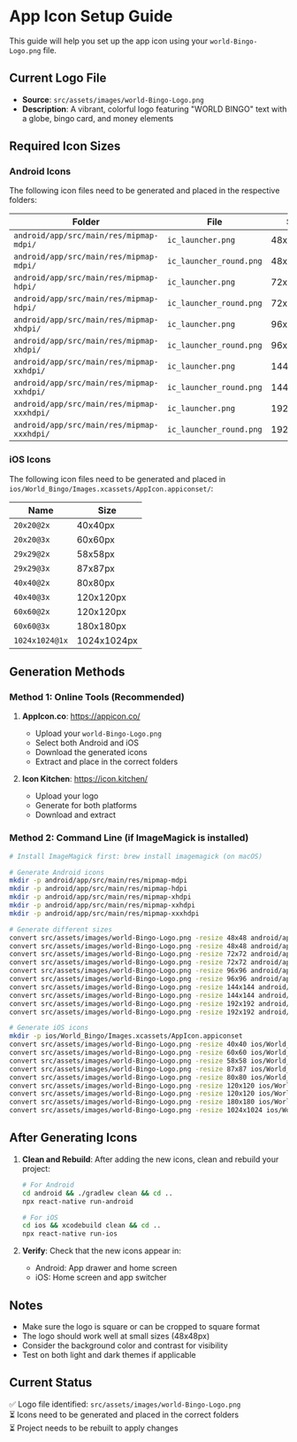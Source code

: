 # App Icon Setup Guide

This guide will help you set up the app icon using your `world-Bingo-Logo.png` file.

## Current Logo File
- **Source**: `src/assets/images/world-Bingo-Logo.png`
- **Description**: A vibrant, colorful logo featuring "WORLD BINGO" text with a globe, bingo card, and money elements

## Required Icon Sizes

### Android Icons
The following icon files need to be generated and placed in the respective folders:

| Folder | File | Size |
|--------|------|------|
| `android/app/src/main/res/mipmap-mdpi/` | `ic_launcher.png` | 48x48px |
| `android/app/src/main/res/mipmap-mdpi/` | `ic_launcher_round.png` | 48x48px |
| `android/app/src/main/res/mipmap-hdpi/` | `ic_launcher.png` | 72x72px |
| `android/app/src/main/res/mipmap-hdpi/` | `ic_launcher_round.png` | 72x72px |
| `android/app/src/main/res/mipmap-xhdpi/` | `ic_launcher.png` | 96x96px |
| `android/app/src/main/res/mipmap-xhdpi/` | `ic_launcher_round.png` | 96x96px |
| `android/app/src/main/res/mipmap-xxhdpi/` | `ic_launcher.png` | 144x144px |
| `android/app/src/main/res/mipmap-xxhdpi/` | `ic_launcher_round.png` | 144x144px |
| `android/app/src/main/res/mipmap-xxxhdpi/` | `ic_launcher.png` | 192x192px |
| `android/app/src/main/res/mipmap-xxxhdpi/` | `ic_launcher_round.png` | 192x192px |

### iOS Icons
The following icon files need to be generated and placed in `ios/World_Bingo/Images.xcassets/AppIcon.appiconset/`:

| Name | Size |
|------|------|
| `20x20@2x` | 40x40px |
| `20x20@3x` | 60x60px |
| `29x29@2x` | 58x58px |
| `29x29@3x` | 87x87px |
| `40x40@2x` | 80x80px |
| `40x40@3x` | 120x120px |
| `60x60@2x` | 120x120px |
| `60x60@3x` | 180x180px |
| `1024x1024@1x` | 1024x1024px |

## Generation Methods

### Method 1: Online Tools (Recommended)
1. **AppIcon.co**: https://appicon.co/
   - Upload your `world-Bingo-Logo.png`
   - Select both Android and iOS
   - Download the generated icons
   - Extract and place in the correct folders

2. **Icon Kitchen**: https://icon.kitchen/
   - Upload your logo
   - Generate for both platforms
   - Download and extract

### Method 2: Command Line (if ImageMagick is installed)
```bash
# Install ImageMagick first: brew install imagemagick (on macOS)

# Generate Android icons
mkdir -p android/app/src/main/res/mipmap-mdpi
mkdir -p android/app/src/main/res/mipmap-hdpi
mkdir -p android/app/src/main/res/mipmap-xhdpi
mkdir -p android/app/src/main/res/mipmap-xxhdpi
mkdir -p android/app/src/main/res/mipmap-xxxhdpi

# Generate different sizes
convert src/assets/images/world-Bingo-Logo.png -resize 48x48 android/app/src/main/res/mipmap-mdpi/ic_launcher.png
convert src/assets/images/world-Bingo-Logo.png -resize 48x48 android/app/src/main/res/mipmap-mdpi/ic_launcher_round.png
convert src/assets/images/world-Bingo-Logo.png -resize 72x72 android/app/src/main/res/mipmap-hdpi/ic_launcher.png
convert src/assets/images/world-Bingo-Logo.png -resize 72x72 android/app/src/main/res/mipmap-hdpi/ic_launcher_round.png
convert src/assets/images/world-Bingo-Logo.png -resize 96x96 android/app/src/main/res/mipmap-xhdpi/ic_launcher.png
convert src/assets/images/world-Bingo-Logo.png -resize 96x96 android/app/src/main/res/mipmap-xhdpi/ic_launcher_round.png
convert src/assets/images/world-Bingo-Logo.png -resize 144x144 android/app/src/main/res/mipmap-xxhdpi/ic_launcher.png
convert src/assets/images/world-Bingo-Logo.png -resize 144x144 android/app/src/main/res/mipmap-xxhdpi/ic_launcher_round.png
convert src/assets/images/world-Bingo-Logo.png -resize 192x192 android/app/src/main/res/mipmap-xxxhdpi/ic_launcher.png
convert src/assets/images/world-Bingo-Logo.png -resize 192x192 android/app/src/main/res/mipmap-xxxhdpi/ic_launcher_round.png

# Generate iOS icons
mkdir -p ios/World_Bingo/Images.xcassets/AppIcon.appiconset
convert src/assets/images/world-Bingo-Logo.png -resize 40x40 ios/World_Bingo/Images.xcassets/AppIcon.appiconset/20x20@2x.png
convert src/assets/images/world-Bingo-Logo.png -resize 60x60 ios/World_Bingo/Images.xcassets/AppIcon.appiconset/20x20@3x.png
convert src/assets/images/world-Bingo-Logo.png -resize 58x58 ios/World_Bingo/Images.xcassets/AppIcon.appiconset/29x29@2x.png
convert src/assets/images/world-Bingo-Logo.png -resize 87x87 ios/World_Bingo/Images.xcassets/AppIcon.appiconset/29x29@3x.png
convert src/assets/images/world-Bingo-Logo.png -resize 80x80 ios/World_Bingo/Images.xcassets/AppIcon.appiconset/40x40@2x.png
convert src/assets/images/world-Bingo-Logo.png -resize 120x120 ios/World_Bingo/Images.xcassets/AppIcon.appiconset/40x40@3x.png
convert src/assets/images/world-Bingo-Logo.png -resize 120x120 ios/World_Bingo/Images.xcassets/AppIcon.appiconset/60x60@2x.png
convert src/assets/images/world-Bingo-Logo.png -resize 180x180 ios/World_Bingo/Images.xcassets/AppIcon.appiconset/60x60@3x.png
convert src/assets/images/world-Bingo-Logo.png -resize 1024x1024 ios/World_Bingo/Images.xcassets/AppIcon.appiconset/1024x1024@1x.png
```

## After Generating Icons

1. **Clean and Rebuild**: After adding the new icons, clean and rebuild your project:
   ```bash
   # For Android
   cd android && ./gradlew clean && cd ..
   npx react-native run-android
   
   # For iOS
   cd ios && xcodebuild clean && cd ..
   npx react-native run-ios
   ```

2. **Verify**: Check that the new icons appear in:
   - Android: App drawer and home screen
   - iOS: Home screen and app switcher

## Notes
- Make sure the logo is square or can be cropped to square format
- The logo should work well at small sizes (48x48px)
- Consider the background color and contrast for visibility
- Test on both light and dark themes if applicable

## Current Status
✅ Logo file identified: `src/assets/images/world-Bingo-Logo.png`  
⏳ Icons need to be generated and placed in the correct folders  
⏳ Project needs to be rebuilt to apply changes
